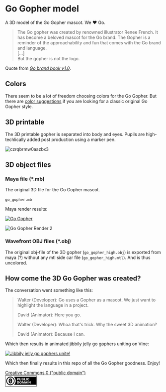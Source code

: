 # Go Gopher model
A 3D model of the Go Gopher mascot. We ❤ Go.

> The Go gopher was created by renowned illustrator Renee French.
> It has become a beloved mascot for the Go brand. 
> The Gopher is a reminder of the approachability and 
> fun that comes with the Go brand and language.  
> [...]  
> But the gopher is not the logo.

Quote from [_Go brand book v1.0_](https://storage.googleapis.com/golang-assets/Go-brand-book-v1.9.5.pdf). 

## Colors

There seem to be a lot of freedom choosing colors for the Go Gopher.
But there are [color suggestions](documentation/colors.md) if you are looking for a classic original Go Gopher style.

## 3D printable

The 3D printable gopher is separated into body and eyes. Pupils are high-techlically added post production using a marker pen.

![czrqbrmw0aazbx3](https://user-images.githubusercontent.com/643503/28179069-b1b8a33c-67b5-11e7-9e13-dc32f24883aa.jpg)


## 3D object files

### Maya file (*.mb)

The original 3D file for the Go Gopher mascot.

`go_gopher.mb`

Maya render results:

[![Go Gopher](http://i.imgur.com/b8xYN39.png)](https://twitter.com/RobotSuperCzar/status/689321594796130305)

![Go Gopher Render 2](http://i.imgur.com/HSyhawt.jpg)



### Wavefront OBJ files (*.obj)

The original obj-file of the 3D gopher (`go_gopher_high.obj`) is exported from maya (?) without any mtl side car file  (`go_gopher_high.mtl`). And is thus uncolored.

## How come the 3D Go Gopher was created? 

The conversation went something like this:

> Walter (Developer): Go uses a Gopher as a mascot. We just want to highlight the language in a project.
>
> David (Animator): Here you go.
>
> Walter (Developer): Whoa that's trick. Why the sweet 3D animation?
>
> David (Animator): Because I can.

Which then results in animated jibbily jelly go gophers uniting on Vine:

[![Jibbily jelly go gophers unite!](http://i.imgur.com/asymDsG.gif)](https://vine.co/v/ieumw3M2add)

Which then finally results in this repo of all the Go Gopher goodness. Enjoy!

[Creative Commons 0 ("public domain") <br><img src="documentation/images/creative-commons-0.png" width="20%" height="20%" />](https://creativecommons.org/publicdomain/zero/1.0/) 


